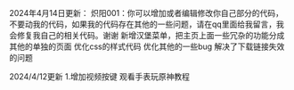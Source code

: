 2024年4月14日更新：
炽阳001：你可以增加或者编辑修改你自己部分的代码，不要动我的代码，如果我的代码存在其他的一些问题，请在qq里面给我留言，我会修复我自己的相关代码。谢谢
新增汉堡菜单，把主页上面一些冗杂的功能分成其他的单独的页面
优化css的样式代码
优化其他的一些bug
解决了下载链接失效的问题

2024/4/12更新
1.增加视频按键
观看手表玩原神教程
